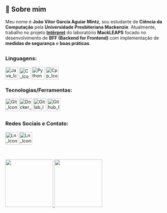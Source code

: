 ## 👋 Sobre mim

Meu nome é **João Vitor Garcia Aguiar Mintz**, sou estudante de **Ciência da Computação** pela **Universidade Presbiteriana Mackenzie**. Atualmente, trabalho no projeto [**Intêrpret**](https://computacao.mackenzie.br/mackleaps/projetos/interpret/) do laboratório **MackLEAPS** focado no desenvolvimento de **BFF (Backend for Frontend)** com implementação de **medidas de segurança** e **boas práticas**.

##

### Linguagens:
<div style="display: inline_block")>
  <img align ="center" alt="Java_Icon" height="40" width="40" src="https://cdn.jsdelivr.net/gh/devicons/devicon@latest/icons/java/java-original.svg" />
  <img align ="center" alt="C_Icon" height="35" width="35" src="https://cdn.jsdelivr.net/gh/devicons/devicon@latest/icons/c/c-original.svg" />
  <img align ="center" alt="Python_Icon" height="40" width="40" src="https://cdn.jsdelivr.net/gh/devicons/devicon@latest/icons/python/python-original-wordmark.svg" />
  <img align ="center" alt="Cpp_Icon" height="40" width="40" src="https://cdn.jsdelivr.net/gh/devicons/devicon@latest/icons/cplusplus/cplusplus-plain.svg" />
</div>

### Tecnologias/Ferramentas:
<div style="display: inline_block")>
  <img align ="center" alt="Git_Icon" height="40" width="40" src="https://cdn.jsdelivr.net/gh/devicons/devicon@latest/icons/git/git-original.svg" />
  <img align ="center" alt="Docker_Icon" height="40" width="40" src="https://cdn.jsdelivr.net/gh/devicons/devicon@latest/icons/docker/docker-plain-wordmark.svg" />
  <img align ="center" alt="Gitlab_Icon" height="40" width="40" src="https://cdn.jsdelivr.net/gh/devicons/devicon@latest/icons/gitlab/gitlab-original-wordmark.svg" />
  <img align ="center" alt="Github_Icon" height="40" width="40" src="https://cdn.jsdelivr.net/gh/devicons/devicon@latest/icons/github/github-original-wordmark.svg" />
</div>

##

### Redes Sociais e Contato:
<div>
  <a href="https://www.linkedin.com/in/joaomintz" target="_blank"><img align="center" alt="Ln_Icon" height="40" width="40" src="https://cdn.jsdelivr.net/gh/devicons/devicon@latest/icons/linkedin/linkedin-original.svg" target="_blank"></a>
  <a href="mailto:joaomintzz@gmail.com" target="_blank"><img align="center" alt="Ln_Icon" height="40" width="40" src="https://img.icons8.com/?size=100&id=P7UIlhbpWzZm&format=png&color=000000" target="_blank"></a>
</div>

##

<div><br>
  <a href="https://github.com/JoaoVitorMintz">
  <img height="150em" src="https://github-readme-stats.vercel.app/api?username=JoaoVitorMintz&show_icons=true&theme=material-palenight"&include_all_commits=true&count_private=true"/>
  <img height="150em" src="https://github-readme-stats.vercel.app/api/top-langs/?username=JoaoVitorMintz&layout=compact&langs_count=16&theme=material-palenight"/>
</div>

